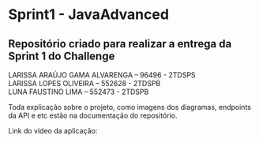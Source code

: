 # Sprint1 - JavaAdvanced

## Repositório criado para realizar a entrega da Sprint 1 do Challenge

LARISSA ARAÚJO GAMA ALVARENGA – 96496 - 2TDSPS <br>
LARISSA LOPES OLIVEIRA – 552628 - 2TDSPB <br>
LUNA FAUSTINO LIMA – 552473 - 2TDSPB

Toda explicação sobre o projeto, como imagens dos diagramas, endpoints da API e etc estão na documentação do repositório.

Link do vídeo da aplicação: 
